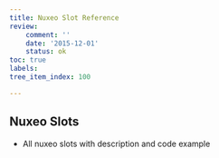 ```yaml
---
title: Nuxeo Slot Reference
review:
    comment: ''
    date: '2015-12-01'
    status: ok
toc: true
labels:
tree_item_index: 100

---
```

## Nuxeo Slots

- All nuxeo slots with description and code example
